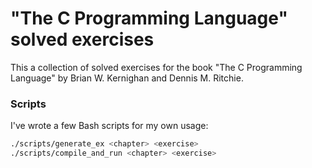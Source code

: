 # "The C Programming Language" solved exercises

This a collection of solved exercises for the book "The C Programming Language" by Brian W. Kernighan and Dennis M. Ritchie.

### Scripts

I've wrote a few Bash scripts for my own usage:

~~~bash
./scripts/generate_ex <chapter> <exercise>
./scripts/compile_and_run <chapter> <exercise>
~~~